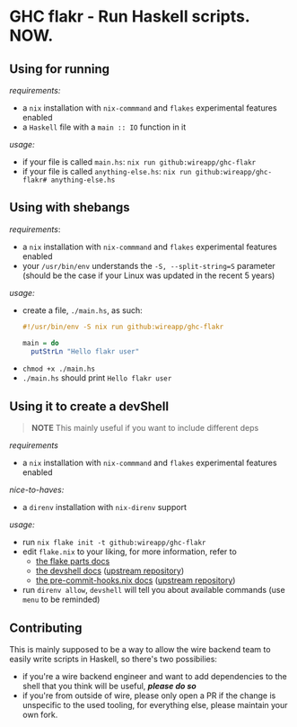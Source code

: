 # GHC flakr - Run Haskell scripts. NOW.

## Using for running

*requirements:*
- a `nix` installation with `nix-commmand` and `flakes` experimental features enabled
- a `Haskell` file with a `main :: IO` function in it

*usage:*
- if your file is called `main.hs`: `nix run github:wireapp/ghc-flakr`
- if your file is called `anything-else.hs`: `nix run github:wireapp/ghc-flakr# anything-else.hs`

## Using with shebangs

*requirements*:
- a `nix` installation with `nix-commmand` and `flakes` experimental features enabled
- your `/usr/bin/env` understands the `-S, --split-string=S` parameter (should be the case if your Linux was updated in the recent 5 years)

*usage:*
- create a file, `./main.hs`, as such:
  ```haskell
  #!/usr/bin/env -S nix run github:wireapp/ghc-flakr

  main = do
    putStrLn "Hello flakr user"
  ```
- `chmod +x ./main.hs`
- `./main.hs` should print `Hello flakr user`

## Using it to create a devShell

> **NOTE**
> This mainly useful if you want to include different deps

*requirements*
- a `nix` installation with `nix-commmand` and `flakes` experimental features enabled

*nice-to-haves:*
- a `direnv` installation with `nix-direnv` support

*usage:*
- run `nix flake init -t github:wireapp/ghc-flakr`
- edit `flake.nix` to your liking, for more information, refer to
  - [the flake parts docs](https://flake.parts/)
  - [the devshell docs](https://flake.parts/options/devshell) ([upstream repository](https://github.com/numtide/devshell))
  - [the pre-commit-hooks.nix docs](https://flake.parts/options/pre-commit-hooks-nix) ([upstream repository](https://github.com/cachix/pre-commit-hooks.nix))
- run `direnv allow`, `devshell` will tell you about available commands (use `menu` to be reminded)

## Contributing

This is mainly supposed to be a way to allow the wire backend team to easily write scripts in Haskell, so there's two possibilies:
- if you're a wire backend engineer and want to add dependencies to the shell that you think will be useful, ***please do so***
- if you're from outside of wire, please only open a PR if the change is unspecific to the used tooling, for everything else, please
  maintain your own fork.
